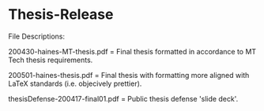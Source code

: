 # Thesis-Release

File Descriptions:


200430-haines-MT-thesis.pdf = Final thesis formatted in accordance to MT Tech thesis requirements.

200501-haines-thesis.pdf = Final thesis with formatting more aligned with LaTeX standards (i.e. objecively prettier).

thesisDefense-200417-final01.pdf = Public thesis defense 'slide deck'.
